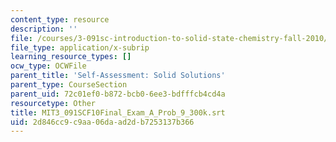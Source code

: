 ```yaml
---
content_type: resource
description: ''
file: /courses/3-091sc-introduction-to-solid-state-chemistry-fall-2010/2d846cc9c9aa06daad2db7253137b366_MIT3_091SCF10Final_Exam_A_Prob_9_300k.srt
file_type: application/x-subrip
learning_resource_types: []
ocw_type: OCWFile
parent_title: 'Self-Assessment: Solid Solutions'
parent_type: CourseSection
parent_uid: 72c01ef0-b872-bcb0-6ee3-bdfffcb4cd4a
resourcetype: Other
title: MIT3_091SCF10Final_Exam_A_Prob_9_300k.srt
uid: 2d846cc9-c9aa-06da-ad2d-b7253137b366
---
```


